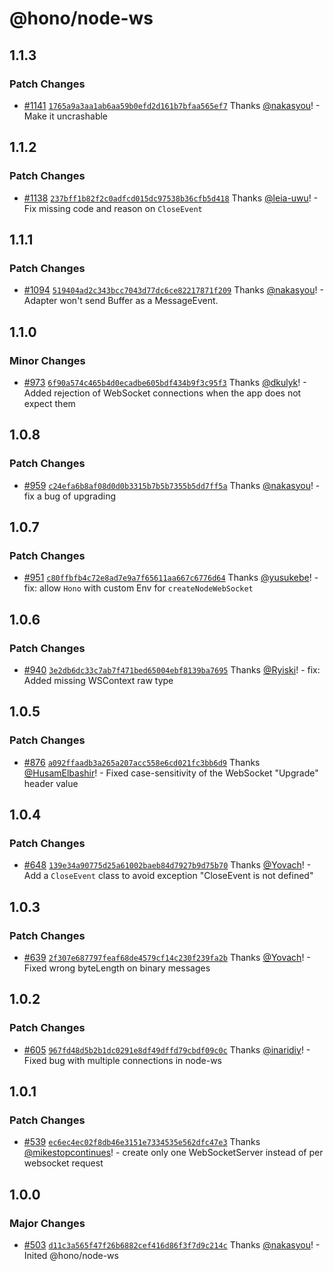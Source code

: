 # @hono/node-ws

## 1.1.3

### Patch Changes

- [#1141](https://github.com/honojs/middleware/pull/1141) [`1765a9a3aa1ab6aa59b0efd2d161b7bfaa565ef7`](https://github.com/honojs/middleware/commit/1765a9a3aa1ab6aa59b0efd2d161b7bfaa565ef7) Thanks [@nakasyou](https://github.com/nakasyou)! - Make it uncrashable

## 1.1.2

### Patch Changes

- [#1138](https://github.com/honojs/middleware/pull/1138) [`237bff1b82f2c0adfcd015dc97538b36cfb5d418`](https://github.com/honojs/middleware/commit/237bff1b82f2c0adfcd015dc97538b36cfb5d418) Thanks [@leia-uwu](https://github.com/leia-uwu)! - Fix missing code and reason on `CloseEvent`

## 1.1.1

### Patch Changes

- [#1094](https://github.com/honojs/middleware/pull/1094) [`519404ad2c343bcc7043d77dc6ce82217871f209`](https://github.com/honojs/middleware/commit/519404ad2c343bcc7043d77dc6ce82217871f209) Thanks [@nakasyou](https://github.com/nakasyou)! - Adapter won't send Buffer as a MessageEvent.

## 1.1.0

### Minor Changes

- [#973](https://github.com/honojs/middleware/pull/973) [`6f90a574c465b4d0ecadbe605bdf434b9f3c95f3`](https://github.com/honojs/middleware/commit/6f90a574c465b4d0ecadbe605bdf434b9f3c95f3) Thanks [@dkulyk](https://github.com/dkulyk)! - Added rejection of WebSocket connections when the app does not expect them

## 1.0.8

### Patch Changes

- [#959](https://github.com/honojs/middleware/pull/959) [`c24efa6b8af08d0d0b3315b7b5b7355b5dd7ff5a`](https://github.com/honojs/middleware/commit/c24efa6b8af08d0d0b3315b7b5b7355b5dd7ff5a) Thanks [@nakasyou](https://github.com/nakasyou)! - fix a bug of upgrading

## 1.0.7

### Patch Changes

- [#951](https://github.com/honojs/middleware/pull/951) [`c80ffbfb4c72e8ad7e9a7f65611aa667c6776d64`](https://github.com/honojs/middleware/commit/c80ffbfb4c72e8ad7e9a7f65611aa667c6776d64) Thanks [@yusukebe](https://github.com/yusukebe)! - fix: allow `Hono` with custom Env for `createNodeWebSocket`

## 1.0.6

### Patch Changes

- [#940](https://github.com/honojs/middleware/pull/940) [`3e2db6dc33c7ab7f471bed65004ebf8139ba7695`](https://github.com/honojs/middleware/commit/3e2db6dc33c7ab7f471bed65004ebf8139ba7695) Thanks [@Ryiski](https://github.com/Ryiski)! - fix: Added missing WSContext raw type

## 1.0.5

### Patch Changes

- [#876](https://github.com/honojs/middleware/pull/876) [`a092ffaadb3a265a207acc558e6cd021fc3bb6d9`](https://github.com/honojs/middleware/commit/a092ffaadb3a265a207acc558e6cd021fc3bb6d9) Thanks [@HusamElbashir](https://github.com/HusamElbashir)! - Fixed case-sensitivity of the WebSocket "Upgrade" header value

## 1.0.4

### Patch Changes

- [#648](https://github.com/honojs/middleware/pull/648) [`139e34a90775d25a61002baeb84d7927b9d75b70`](https://github.com/honojs/middleware/commit/139e34a90775d25a61002baeb84d7927b9d75b70) Thanks [@Yovach](https://github.com/Yovach)! - Add a `CloseEvent` class to avoid exception "CloseEvent is not defined"

## 1.0.3

### Patch Changes

- [#639](https://github.com/honojs/middleware/pull/639) [`2f307e687797feaf68de4579cf14c230f239fa2b`](https://github.com/honojs/middleware/commit/2f307e687797feaf68de4579cf14c230f239fa2b) Thanks [@Yovach](https://github.com/Yovach)! - Fixed wrong byteLength on binary messages

## 1.0.2

### Patch Changes

- [#605](https://github.com/honojs/middleware/pull/605) [`967fd48d5b2b1dc0291e8df49dffd79cbdf09c0c`](https://github.com/honojs/middleware/commit/967fd48d5b2b1dc0291e8df49dffd79cbdf09c0c) Thanks [@inaridiy](https://github.com/inaridiy)! - Fixed bug with multiple connections in node-ws

## 1.0.1

### Patch Changes

- [#539](https://github.com/honojs/middleware/pull/539) [`ec6ec4ec02f8db46e3151e7334535e562dfc47e3`](https://github.com/honojs/middleware/commit/ec6ec4ec02f8db46e3151e7334535e562dfc47e3) Thanks [@mikestopcontinues](https://github.com/mikestopcontinues)! - create only one WebSocketServer instead of per websocket request

## 1.0.0

### Major Changes

- [#503](https://github.com/honojs/middleware/pull/503) [`d11c3a565f47f26b6882cef416d86f3f7d9c214c`](https://github.com/honojs/middleware/commit/d11c3a565f47f26b6882cef416d86f3f7d9c214c) Thanks [@nakasyou](https://github.com/nakasyou)! - Inited @hono/node-ws
